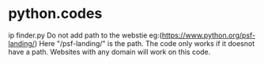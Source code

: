 # python.codes
ip finder.py
Do not add path to the webstie eg:(https://www.python.org/psf-landing/) Here "/psf-landing/" is the path. The code only works if it doesnot have a path. 
Websites with any domain will work on this code.
